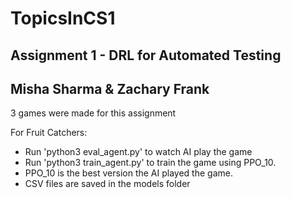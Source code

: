 # TopicsInCS1

## Assignment 1 - DRL for Automated Testing 
Misha Sharma & Zachary Frank 
--- 
3 games were made for this assignment

For Fruit Catchers:
- Run 'python3 eval_agent.py' to watch AI play the game
- Run 'python3 train_agent.py' to train the game using PPO_10.
- PPO_10 is the best version the AI played the game.
- CSV files are saved in the models folder
